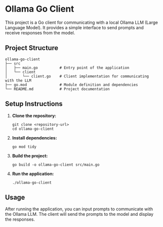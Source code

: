 # Ollama Go Client

This project is a Go client for communicating with a local Ollama LLM (Large Language Model). It provides a simple interface to send prompts and receive responses from the model.

## Project Structure

```
ollama-go-client
├── src
│   ├── main.go          # Entry point of the application
│   └── client
│       └── client.go    # Client implementation for communicating with the LLM
├── go.mod               # Module definition and dependencies
└── README.md            # Project documentation
```

## Setup Instructions

1. **Clone the repository:**
   ```
   git clone <repository-url>
   cd ollama-go-client
   ```

2. **Install dependencies:**
   ```
   go mod tidy
   ```

3. **Build the project:**
   ```
   go build -o ollama-go-client src/main.go
   ```

4. **Run the application:**
   ```
   ./ollama-go-client
   ```

## Usage

After running the application, you can input prompts to communicate with the Ollama LLM. The client will send the prompts to the model and display the responses.
